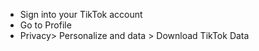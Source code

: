 * Sign into your TikTok account
* Go to Profile
* Privacy> Personalize and data > Download TikTok Data
